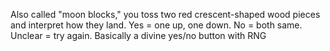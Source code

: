Also called "moon blocks," you toss two red crescent-shaped wood pieces and interpret how they land. Yes = one up, one down. No = both same. Unclear = try again. Basically a divine yes/no button with RNG
